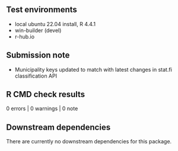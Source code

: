 ## Test environments
* local ubuntu 22.04 install, R 4.4.1
* win-builder (devel)
* r-hub.io

## Submission note

+ Municipality keys updated to match with latest changes in stat.fi classification API

## R CMD check results

0 errors | 0 warnings | 0 note


## Downstream dependencies

There are currently no downstream dependencies for this package.

